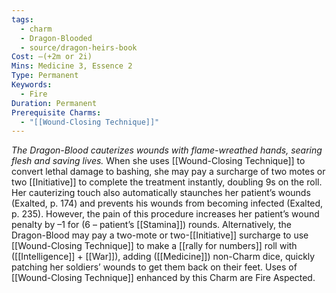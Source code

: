 ```yaml
---
tags:
  - charm
  - Dragon-Blooded
  - source/dragon-heirs-book
Cost: —(+2m or 2i)
Mins: Medicine 3, Essence 2
Type: Permanent
Keywords:
  - Fire
Duration: Permanent
Prerequisite Charms:
  - "[[Wound-Closing Technique]]"
---
```

*The Dragon-Blood cauterizes wounds with flame-wreathed hands, searing flesh and saving lives.*
When she uses [[Wound-Closing Technique]] to convert lethal damage to bashing, she may pay a surcharge of two motes or two [[Initiative]] to complete the treatment instantly, doubling 9s on the roll. Her cauterizing touch also automatically staunches her patient’s wounds (Exalted, p. 174) and prevents his wounds from becoming infected (Exalted, p. 235). However, the pain of this procedure increases her patient’s wound penalty by –1 for (6 – patient’s [[Stamina]]) rounds.
Alternatively, the Dragon-Blood may pay a two-mote or two-[[Initiative]] surcharge to use [[Wound-Closing Technique]] to make a [[rally for numbers]] roll with ([[Intelligence]] + [[War]]), adding ([[Medicine]]) non-Charm dice, quickly patching her soldiers’ wounds to get them back on their feet.
Uses of [[Wound-Closing Technique]] enhanced by this Charm are Fire Aspected.